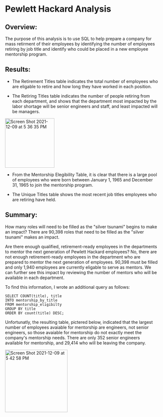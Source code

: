 # Pewlett Hackard Analysis

## Overview:

The purpose of this analysis is to use SQL to help prepare a company for mass retirment of their employees by identifying the number of employees retiring by job title and identify who could be placed in a new employee mentorship program.

## Results:

* The Retirement Titles table indicates the total number of employees who are eligable to retire and how long they have worked in each position.

*  The Retiring Titles table indicates the number of people retiring from each department, and shows that the department most impacted by the labor shortage will be senior engineers and staff, and least impacted will be managers.

<img width="162" alt="Screen Shot 2021-12-09 at 5 36 35 PM" src="https://user-images.githubusercontent.com/92963227/145492481-7eb617b7-17a8-40e1-b5b7-00038bc8c1fb.png">


* From the Mentorship Elegibility Table, it is clear that there is a large pool of employees who were born between January 1, 1965 and December 31, 1965 to join the mentorship program.

* The Unique Titles table shows the most recent job titles employees who are retiring have held.

## Summary:
How many roles will need to be filled as the "silver tsunami" begins to make an impact?
There are 90,398 roles that need to be filled as the "silver tsunami" makes an impact. 

Are there enough qualified, retirement-ready employees in the departments to mentor the next generation of Pewlett Hackard employees?
No, there are not enough retirement-ready employees in the department who are prepared to mentor the next generation of employees. 90,398 must be filled and only 1,940 employees are currently eligable to serve as mentors. We can further see this impact by reviewing the number of mentors who will be available in each department. 

To find this information, I wrote an additional query as follows:

```
SELECT COUNT(title), title
INTO mentorship_by_title
FROM mentorship_eligibilty
GROUP BY title
ORDER BY count(title) DESC;
```

Unfortunatly, the resulting table, pictered below, indicated that the largest number of employees avaiable for mentorship are engineers, not senior engineers, so those avaiable for mentorship do not exactly meet the company's mentorship needs. There are only 352 senior engineers available for mentorship, and 29,414 who will be leaving the company.

<img width="205" alt="Screen Shot 2021-12-09 at 5 42 58 PM" src="https://user-images.githubusercontent.com/92963227/145493080-943eb76c-c858-48dd-9252-158086fa1247.png">

